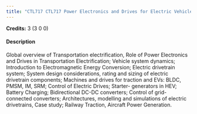 ```yaml
---
title: "CTL717 CTL717 Power Electronics and Drives for Electric Vehicles"
---
```

**Credits:** 3 (3 0 0)

#### Description
Global overview of Transportation electrification, Role of Power Electronics and Drives in Transportation Electrification; Vehicle system dynamics; Introduction to Electromagnetic Energy Conversion; Electric drivetrain system; System design considerations, rating and sizing of electric drivetrain components; Machines and drives for traction and EVs: BLDC, PMSM, IM, SRM; Control of Electric Drives; Starter- generators in HEV; Battery Charging; Bidirectional DC-DC converters; Control of grid-connected converters; Architectures, modelling and simulations of electric drivetrains, Case study; Railway Traction, Aircraft Power Generation.